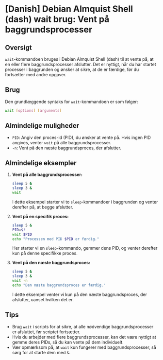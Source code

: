 # [Danish] Debian Almquist Shell (dash) wait brug: Vent på baggrundsprocesser

## Oversigt
`wait`-kommandoen bruges i Debian Almquist Shell (dash) til at vente på, at en eller flere baggrundsprocesser afslutter. Det er nyttigt, når du har startet processer i baggrunden og ønsker at sikre, at de er færdige, før du fortsætter med andre opgaver.

## Brug
Den grundlæggende syntaks for `wait`-kommandoen er som følger:

```sh
wait [options] [arguments]
```

## Almindelige muligheder
- `PID`: Angiv den proces-id (PID), du ønsker at vente på. Hvis ingen PID angives, venter `wait` på alle baggrundsprocesser.
- `-n`: Vent på den næste baggrundsproces, der afslutter.

## Almindelige eksempler

1. **Vent på alle baggrundsprocesser:**
   ```sh
   sleep 5 &
   sleep 3 &
   wait
   ```
   I dette eksempel starter vi to `sleep`-kommandoer i baggrunden og venter derefter på, at begge afslutter.

2. **Vent på en specifik proces:**
   ```sh
   sleep 5 &
   PID=$!
   wait $PID
   echo "Processen med PID $PID er færdig."
   ```
   Her starter vi en `sleep`-kommando, gemmer dens PID, og venter derefter kun på denne specifikke proces.

3. **Vent på den næste baggrundsproces:**
   ```sh
   sleep 5 &
   sleep 3 &
   wait -n
   echo "Den næste baggrundsproces er færdig."
   ```
   I dette eksempel venter vi kun på den næste baggrundsproces, der afslutter, uanset hvilken det er.

## Tips
- Brug `wait` i scripts for at sikre, at alle nødvendige baggrundsprocesser er afsluttet, før scriptet fortsætter.
- Hvis du arbejder med flere baggrundsprocesser, kan det være nyttigt at gemme deres PIDs, så du kan vente på dem individuelt.
- Vær opmærksom på, at `wait` kun fungerer med baggrundsprocesser, så sørg for at starte dem med `&`.
